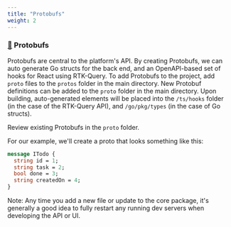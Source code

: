 ```yaml
---
title: "Protobufs"
weight: 2
---
```


### [&#128279;](#core-types) Protobufs

Protobufs are central to the platform's API. By creating Protobufs, we can auto generate Go structs for the back end, and an OpenAPI-based set of hooks for React using RTK-Query. To add Protobufs to the project, add `proto` files to the `protos` folder in the main directory. New Protobuf definitions can be added to the `proto` folder in the main directory. Upon building, auto-generated elements will be placed into the `/ts/hooks` folder (in the case of the RTK-Query API), and `/go/pkg/types` (in the case of Go structs).

Review existing Protobufs in the `proto` folder.

For our example, we'll create a proto that looks something like this:

```protobuf
message ITodo {
  string id = 1;
  string task = 2;
  bool done = 3;
  string createdOn = 4;
}
```

Note: Any time you add a new file or update to the core package, it's generally a good idea to fully restart any running dev servers when developing the API or UI.
